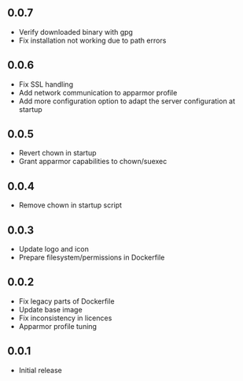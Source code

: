 <!-- https://developers.home-assistant.io/docs/add-ons/presentation#keeping-a-changelog -->

## 0.0.7

- Verify downloaded binary with gpg
- Fix installation not working due to path errors

## 0.0.6

- Fix SSL handling
- Add network communication to apparmor profile
- Add more configuration option to adapt the server configuration at startup

## 0.0.5

- Revert chown in startup
- Grant apparmor capabilities to chown/suexec

## 0.0.4

- Remove chown in startup script

## 0.0.3

- Update logo and icon
- Prepare filesystem/permissions in Dockerfile

## 0.0.2

- Fix legacy parts of Dockerfile
- Update base image
- Fix inconsistency in licences
- Apparmor profile tuning

## 0.0.1

- Initial release
